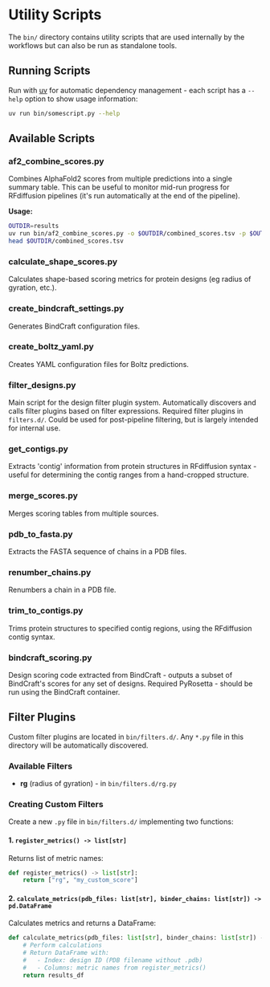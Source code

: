 # Utility Scripts

The `bin/` directory contains utility scripts that are used internally by the workflows but can also be run as standalone tools.

## Running Scripts

Run with [uv](https://docs.astral.sh/uv/getting-started/installation/) for automatic dependency management - each script has a `--help` option to show usage information:

```bash
uv run bin/somescript.py --help
```

## Available Scripts

### af2_combine_scores.py

Combines AlphaFold2 scores from multiple predictions into a single summary table.
This can be useful to monitor mid-run progress for RFdiffusion pipelines (it's run automatically at the end of the pipeline).

**Usage:**
```bash
OUTDIR=results
uv run bin/af2_combine_scores.py -o $OUTDIR/combined_scores.tsv -p $OUTDIR/af2_results
head $OUTDIR/combined_scores.tsv
```

### calculate_shape_scores.py

Calculates shape-based scoring metrics for protein designs (eg radius of gyration, etc.).

### create_bindcraft_settings.py

Generates BindCraft configuration files.

### create_boltz_yaml.py

Creates YAML configuration files for Boltz predictions.

### filter_designs.py

Main script for the design filter plugin system. Automatically discovers and calls filter plugins based on filter expressions. Required filter plugins in `filters.d/`. Could be used for post-pipeline filtering, but is largely intended for internal use.

### get_contigs.py

Extracts 'contig' information from protein structures in RFdiffusion syntax - useful for determining the contig ranges from a hand-cropped structure.

### merge_scores.py

Merges scoring tables from multiple sources.

### pdb_to_fasta.py

Extracts the FASTA sequence of chains in a PDB files.

### renumber_chains.py

Renumbers a chain in a PDB file.

### trim_to_contigs.py

Trims protein structures to specified contig regions, using the RFdiffusion contig syntax.

### bindcraft_scoring.py

Design scoring code extracted from BindCraft - outputs a subset of BindCraft's scores for any set of designs. Required PyRosetta - should be run using the BindCraft container.


## Filter Plugins

Custom filter plugins are located in `bin/filters.d/`. Any `*.py` file in this directory will be automatically discovered.

### Available Filters

- **rg** (radius of gyration) - in `bin/filters.d/rg.py`

### Creating Custom Filters

Create a new `.py` file in `bin/filters.d/` implementing two functions:

#### 1. `register_metrics() -> list[str]`

Returns list of metric names:

```python
def register_metrics() -> list[str]:
    return ["rg", "my_custom_score"]
```

#### 2. `calculate_metrics(pdb_files: list[str], binder_chains: list[str]) -> pd.DataFrame`

Calculates metrics and returns a DataFrame:

```python
def calculate_metrics(pdb_files: list[str], binder_chains: list[str]) -> pd.DataFrame:
    # Perform calculations
    # Return DataFrame with:
    #   - Index: design ID (PDB filename without .pdb)
    #   - Columns: metric names from register_metrics()
    return results_df
```
